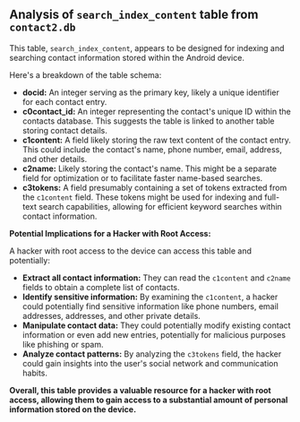 ## Analysis of `search_index_content` table from `contact2.db`

This table, `search_index_content`, appears to be designed for indexing and searching contact information stored within the Android device.  

Here's a breakdown of the table schema:

* **docid:**  An integer serving as the primary key, likely a unique identifier for each contact entry.
* **c0contact_id:**  An integer representing the contact's unique ID within the contacts database. This suggests the table is linked to another table storing contact details.
* **c1content:**  A field likely storing the raw text content of the contact entry. This could include the contact's name, phone number, email, address, and other details.
* **c2name:**  Likely storing the contact's name. This might be a separate field for optimization or to facilitate faster name-based searches.
* **c3tokens:**  A field presumably containing a set of tokens extracted from the `c1content` field. These tokens might be used for indexing and full-text search capabilities, allowing for efficient keyword searches within contact information.

**Potential Implications for a Hacker with Root Access:**

A hacker with root access to the device can access this table and potentially:

* **Extract all contact information:** They can read the `c1content` and `c2name` fields to obtain a complete list of contacts.
* **Identify sensitive information:**  By examining the `c1content`, a hacker could potentially find sensitive information like phone numbers, email addresses, addresses, and other private details.
* **Manipulate contact data:** They could potentially modify existing contact information or even add new entries, potentially for malicious purposes like phishing or spam.
* **Analyze contact patterns:** By analyzing the `c3tokens` field, the hacker could gain insights into the user's social network and communication habits.

**Overall, this table provides a valuable resource for a hacker with root access, allowing them to gain access to a substantial amount of personal information stored on the device.** 
